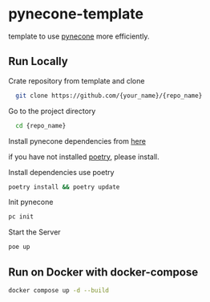 # pynecone-template

template to use [pynecone](https://github.com/pynecone-io/pynecone) more efficiently.
## Run Locally

Crate repository from template and clone

```bash
  git clone https://github.com/{your_name}/{repo_name}
```

Go to the project directory

```bash
  cd {repo_name}
```

Install pynecone dependencies from [here](https://pynecone.io/docs/getting-started/installation)

if you have not installed [poetry](https://github.com/python-poetry/poetry), please install.

Install dependencies use poetry

```bash
poetry install && poetry update
```

Init pynecone

```bash
pc init
```

Start the Server

```bash
poe up
```
## Run on Docker with docker-compose

```bash
docker compose up -d --build
```
